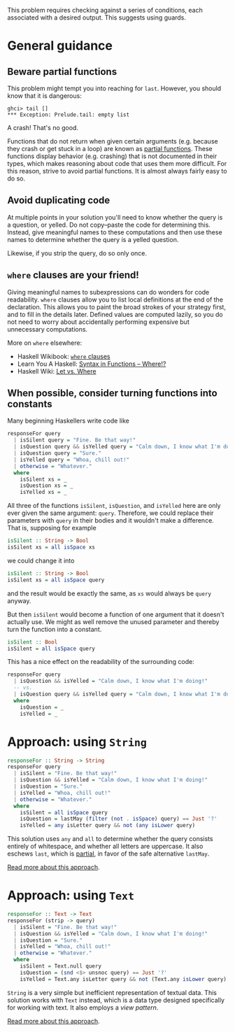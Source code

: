 This problem requires checking against a series of conditions, each associated with a desired output.
This suggests using guards.


# General guidance

## Beware partial functions

This problem might tempt you into reaching for `last`.
However, you should know that it is dangerous:

```text
ghci> tail []
*** Exception: Prelude.tail: empty list
```

A crash!
That's no good.

Functions that do not return when given certain arguments (e.g. because they crash or get stuck in a loop) are known as [partial functions][wiki-partial-functions].
These functions display behavior (e.g. crashing) that is not documented in their types, which makes reasoning about code that uses them more difficult.
For this reason, strive to avoid partial functions.
It is almost always fairly easy to do so.


## Avoid duplicating code

At multiple points in your solution you'll need to know whether the query is a question, or yelled.
Do not copy&ndash;paste the code for determining this.
Instead, give meaningful names to these computations and then use these names to determine whether the query is a yelled question.

Likewise, if you strip the query, do so only once.


## `where` clauses are your friend!

Giving meaningful names to subexpressions can do wonders for code readability.
`where` clauses allow you to list local definitions at the end of the declaration.
This allows you to paint the broad strokes of your strategy first, and to fill in the details later.
Defined values are computed lazily, so you do not need to worry about accidentally performing expensive but unnecessary computations.

More on `where` elsewhere:

- Haskell Wikibook: [`where` clauses][wikibook-where]
- Learn You A Haskell: [Syntax in Functions &ndash; Where!?][lyah-where]
- Haskell Wiki: [Let vs. Where][haskellwiki-let-vs-where]


## When possible, consider turning functions into constants

Many beginning Haskellers write code like

```haskell
responseFor query
  | isSilent query = "Fine. Be that way!"
  | isQuestion query && isYelled query = "Calm down, I know what I'm doing!"
  | isQuestion query = "Sure."
  | isYelled query = "Whoa, chill out!"
  | otherwise = "Whatever."
  where
    isSilent xs = _
    isQuestion xs = _
    isYelled xs = _
```

All three of the functions `isSilent`, `isQuestion`, and `isYelled` here are only ever given the same argument: `query`.
Therefore, we could replace their parameters with `query` in their bodies and it wouldn't make a difference.
That is, supposing for example

```haskell
isSilent :: String -> Bool
isSilent xs = all isSpace xs
```

we could change it into

```haskell
isSilent :: String -> Bool
isSilent xs = all isSpace query
```

and the result would be exactly the same, as `xs` would always be `query` anyway.

But then `isSilent` would become a function of one argument that it doesn't actually use.
We might as well remove the unused parameter and thereby turn the function into a constant.

```haskell
isSilent :: Bool
isSilent = all isSpace query
```

This has a nice effect on the readability of the surrounding code:

```haskell
responseFor query
  | isQuestion && isYelled = "Calm down, I know what I'm doing!"
  -- vs.
  | isQuestion query && isYelled query = "Calm down, I know what I'm doing!"
  where
    isQuestion = _
    isYelled = _
```


# Approach: using `String`

```haskell
responseFor :: String -> String
responseFor query
  | isSilent = "Fine. Be that way!"
  | isQuestion && isYelled = "Calm down, I know what I'm doing!"
  | isQuestion = "Sure."
  | isYelled = "Whoa, chill out!"
  | otherwise = "Whatever."
  where
    isSilent = all isSpace query
    isQuestion = lastMay (filter (not . isSpace) query) == Just '?'
    isYelled = any isLetter query && not (any isLower query)
```

This solution uses `any` and `all` to determine whether the query consists entirely of whitespace, and whether all letters are uppercase.
It also eschews `last`, which is [partial][wiki-partial-functions], in favor of the safe alternative `lastMay`.

[Read more about this approach][string].


# Approach: using `Text`

```haskell
responseFor :: Text -> Text
responseFor (strip -> query)
  | isSilent = "Fine. Be that way!"
  | isQuestion && isYelled = "Calm down, I know what I'm doing!"
  | isQuestion = "Sure."
  | isYelled = "Whoa, chill out!"
  | otherwise = "Whatever."
  where
    isSilent = Text.null query
    isQuestion = (snd <$> unsnoc query) == Just '?'
    isYelled = Text.any isLetter query && not (Text.any isLower query)
```

`String` is a very simple but inefficient representation of textual data.
This solution works with `Text` instead, which is a data type designed specifically for working with text.
It also employs a _view pattern_.

[Read more about this approach][text].


[string]:
    https://exercism.org/tracks/haskell/exercises/bob/approaches/string
    "Approach: using String"
[text]:
    https://exercism.org/tracks/haskell/exercises/bob/approaches/text
    "Approach: using Text"


[haskellwiki-let-vs-where]:
    https://wiki.haskell.org/Let_vs._Where
    "Haskell Wiki: Let vs. Where"
[lyah-where]:
    https://learnyouahaskell.github.io/syntax-in-functions.html#where
    "Syntax in Functions - Learn You a Haskell for Great Good!"
[wiki-partial-functions]:
    https://wiki.haskell.org/Partial_functions
    "Haskell Wiki: Partial functions"
[wikibook-where]:
    https://en.wikibooks.org/wiki/Haskell/Variables_and_functions#where_clauses
    "Haskell Wikibook: where clauses"
